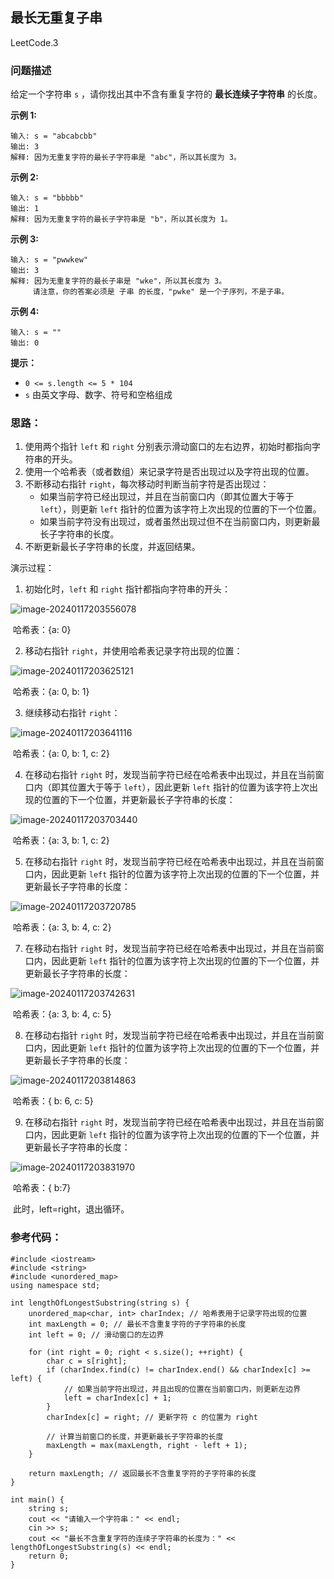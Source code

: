 ## 最长无重复子串

LeetCode.3

### 问题描述

给定一个字符串 `s` ，请你找出其中不含有重复字符的 **最长连续子字符串** 的长度。

**示例 1:**

```
输入: s = "abcabcbb"
输出: 3 
解释: 因为无重复字符的最长子字符串是 "abc"，所以其长度为 3。
```

**示例 2:**

```
输入: s = "bbbbb"
输出: 1
解释: 因为无重复字符的最长子字符串是 "b"，所以其长度为 1。
```

**示例 3:**

```
输入: s = "pwwkew"
输出: 3
解释: 因为无重复字符的最长子串是 "wke"，所以其长度为 3。
     请注意，你的答案必须是 子串 的长度，"pwke" 是一个子序列，不是子串。
```

**示例 4:**

```
输入: s = ""
输出: 0
```

 **提示：**

- `0 <= s.length <= 5 * 104`
- `s` 由英文字母、数字、符号和空格组成

### 思路：

1. 使用两个指针 `left` 和 `right` 分别表示滑动窗口的左右边界，初始时都指向字符串的开头。
2. 使用一个哈希表（或者数组）来记录字符是否出现过以及字符出现的位置。
3. 不断移动右指针 `right`，每次移动时判断当前字符是否出现过：
   - 如果当前字符已经出现过，并且在当前窗口内（即其位置大于等于 `left`），则更新 `left` 指针的位置为该字符上次出现的位置的下一个位置。
   - 如果当前字符没有出现过，或者虽然出现过但不在当前窗口内，则更新最长子字符串的长度。
4. 不断更新最长子字符串的长度，并返回结果。

演示过程：

1. 初始化时，`left` 和 `right` 指针都指向字符串的开头：

![image-20240117203556078](https://raw.githubusercontent.com/aqjsp/Pictures/main/202401172036705.png)

​	哈希表：{a: 0}

2. 移动右指针 `right`，并使用哈希表记录字符出现的位置：

![image-20240117203625121](https://raw.githubusercontent.com/aqjsp/Pictures/main/202401172036419.png)

​	哈希表：{a: 0, b: 1}

3. 继续移动右指针 `right`：

![image-20240117203641116](https://raw.githubusercontent.com/aqjsp/Pictures/main/202401172036271.png)

​	哈希表：{a: 0, b: 1, c: 2}

4. 在移动右指针 `right` 时，发现当前字符已经在哈希表中出现过，并且在当前窗口内（即其位置大于等于 `left`），因此更新 `left` 指针的位置为该字符上次出现的位置的下一个位置，并更新最长子字符串的长度：

![image-20240117203703440](https://raw.githubusercontent.com/aqjsp/Pictures/main/202401172037039.png)

​	哈希表：{a: 3, b: 1, c: 2}

5. 在移动右指针 `right` 时，发现当前字符已经在哈希表中出现过，并且在当前窗口内，因此更新 `left` 指针的位置为该字符上次出现的位置的下一个位置，并更新最长子字符串的长度：

![image-20240117203720785](https://raw.githubusercontent.com/aqjsp/Pictures/main/202401172037144.png)

​	哈希表：{a: 3, b: 4, c: 2}

7. 在移动右指针 `right` 时，发现当前字符已经在哈希表中出现过，并且在当前窗口内，因此更新 `left` 指针的位置为该字符上次出现的位置的下一个位置，并更新最长子字符串的长度：

![image-20240117203742631](https://raw.githubusercontent.com/aqjsp/Pictures/main/202401172037344.png)

​	哈希表：{a: 3, b: 4, c: 5}

8. 在移动右指针 `right` 时，发现当前字符已经在哈希表中出现过，并且在当前窗口内，因此更新 `left` 指针的位置为该字符上次出现的位置的下一个位置，并更新最长子字符串的长度：

![image-20240117203814863](https://raw.githubusercontent.com/aqjsp/Pictures/main/202401172038240.png)

​	哈希表：{ b: 6, c: 5}

9. 在移动右指针 `right` 时，发现当前字符已经在哈希表中出现过，并且在当前窗口内，因此更新 `left` 指针的位置为该字符上次出现的位置的下一个位置，并更新最长子字符串的长度：

![image-20240117203831970](https://raw.githubusercontent.com/aqjsp/Pictures/main/202401172038270.png)

​	哈希表：{ b:7}

​	此时，left=right，退出循环。

### 参考代码：

```
#include <iostream>
#include <string>
#include <unordered_map>
using namespace std;

int lengthOfLongestSubstring(string s) {
    unordered_map<char, int> charIndex; // 哈希表用于记录字符出现的位置
    int maxLength = 0; // 最长不含重复字符的子字符串的长度
    int left = 0; // 滑动窗口的左边界

    for (int right = 0; right < s.size(); ++right) {
        char c = s[right];
        if (charIndex.find(c) != charIndex.end() && charIndex[c] >= left) {
            // 如果当前字符出现过，并且出现的位置在当前窗口内，则更新左边界
            left = charIndex[c] + 1;
        }
        charIndex[c] = right; // 更新字符 c 的位置为 right

        // 计算当前窗口的长度，并更新最长子字符串的长度
        maxLength = max(maxLength, right - left + 1);
    }

    return maxLength; // 返回最长不含重复字符的子字符串的长度
}

int main() {
    string s;
    cout << "请输入一个字符串：" << endl;
    cin >> s;
    cout << "最长不含重复字符的连续子字符串的长度为：" << lengthOfLongestSubstring(s) << endl;
    return 0;
}
```

